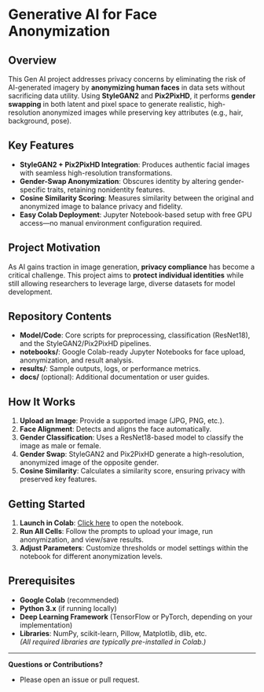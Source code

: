 # Generative AI for Face Anonymization

## Overview
This Gen AI project addresses privacy concerns by eliminating the risk of AI-generated imagery by **anonymizing human faces** in data sets without sacrificing data utility. Using **StyleGAN2** and **Pix2PixHD**, it performs **gender swapping** in both latent and pixel space to generate realistic, high-resolution anonymized images while preserving key attributes (e.g., hair, background, pose).

## Key Features
- **StyleGAN2 + Pix2PixHD Integration**: Produces authentic facial images with seamless high-resolution transformations.
- **Gender-Swap Anonymization**: Obscures identity by altering gender-specific traits, retaining nonidentity features.
- **Cosine Similarity Scoring**: Measures similarity between the original and anonymized image to balance privacy and fidelity.
- **Easy Colab Deployment**: Jupyter Notebook-based setup with free GPU access—no manual environment configuration required.

## Project Motivation
As AI gains traction in image generation, **privacy compliance** has become a critical challenge. This project aims to **protect individual identities** while still allowing researchers to leverage large, diverse datasets for model development.

## Repository Contents
- **Model/Code**: Core scripts for preprocessing, classification (ResNet18), and the StyleGAN2/Pix2PixHD pipelines.
- **notebooks/**: Google Colab-ready Jupyter Notebooks for face upload, anonymization, and result analysis.
- **results/**: Sample outputs, logs, or performance metrics.
- **docs/** (optional): Additional documentation or user guides.

## How It Works
1. **Upload an Image**: Provide a supported image (JPG, PNG, etc.).
2. **Face Alignment**: Detects and aligns the face automatically.
3. **Gender Classification**: Uses a ResNet18-based model to classify the image as male or female.
4. **Gender Swap**: StyleGAN2 and Pix2PixHD generate a high-resolution, anonymized image of the opposite gender.
5. **Cosine Similarity**: Calculates a similarity score, ensuring privacy with preserved key features.

## Getting Started
1. **Launch in Colab**: [Click here](https://colab.research.google.com/drive/1vczXZiPOBpMYXO1_bq5gOQdCEqucQD2y) to open the notebook.
2. **Run All Cells**: Follow the prompts to upload your image, run anonymization, and view/save results.
3. **Adjust Parameters**: Customize thresholds or model settings within the notebook for different anonymization levels.

## Prerequisites
- **Google Colab** (recommended)  
- **Python 3.x** (if running locally)  
- **Deep Learning Framework** (TensorFlow or PyTorch, depending on your implementation)  
- **Libraries**: NumPy, scikit-learn, Pillow, Matplotlib, dlib, etc.  
*(All required libraries are typically pre-installed in Colab.)*

---

**Questions or Contributions?**  
- Please open an issue or pull request.  
